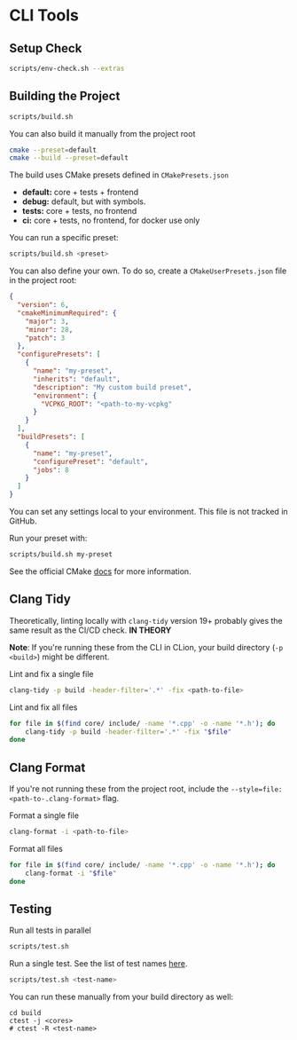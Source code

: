# CLI Tools

## Setup Check
```bash
scripts/env-check.sh --extras
```

## Building the Project
```bash
scripts/build.sh
```

You can also build it manually from the project root
```bash
cmake --preset=default
cmake --build --preset=default
```

The build uses CMake presets defined in `CMakePresets.json`
- **default:** core + tests + frontend
- **debug:** default, but with symbols.
- **tests:** core + tests, no frontend
- **ci:** core + tests, no frontend, for docker use only

You can run a specific preset:
```bash
scripts/build.sh <preset>
```

You can also define your own. To do so, create a `CMakeUserPresets.json` file in the project root:
```json
{
  "version": 6,
  "cmakeMinimumRequired": {
    "major": 3,
    "minor": 28,
    "patch": 3
  },
  "configurePresets": [
    {
      "name": "my-preset",
      "inherits": "default",
      "description": "My custom build preset",
      "environment": {
        "VCPKG_ROOT": "<path-to-my-vcpkg"
      }
    }
  ],
  "buildPresets": [
    {
      "name": "my-preset",
      "configurePreset": "default",
      "jobs": 8
    }
  ]
}
```

You can set any settings local to your environment. This file is not tracked in GitHub.

Run your preset with:
```bash
scripts/build.sh my-preset
```

See the official CMake [docs](https://cmake.org/cmake/help/latest/manual/cmake-presets.7.html) for more information.

## Clang Tidy
Theoretically, linting locally with `clang-tidy` version 19+ probably gives the same result as the CI/CD check. **IN THEORY**

**Note**: If you're running these from the CLI in CLion, your build directory (`-p <build>`) might be different.

Lint and fix a single file
```bash
clang-tidy -p build -header-filter='.*' -fix <path-to-file>
```

Lint and fix all files
```bash
for file in $(find core/ include/ -name '*.cpp' -o -name '*.h'); do
	clang-tidy -p build -header-filter='.*' -fix "$file"
done
```

## Clang Format
If you're not running these from the project root, include the `--style=file:<path-to-.clang-format>` flag.

Format a single file
```bash
clang-format -i <path-to-file>
```

Format all files
```bash
for file in $(find core/ include/ -name '*.cpp' -o -name '*.h'); do
	clang-format -i "$file"
done
```

## Testing
Run all tests in parallel
```bash
scripts/test.sh
```

Run a single test. See the list of test names [here](https://github.com/bgevko/nes-emu/blob/docs/docs/Test_Names.md).
```bash
scripts/test.sh <test-name>
```

You can run these manually from your build directory as well:
```
cd build
ctest -j <cores>
# ctest -R <test-name>
```
